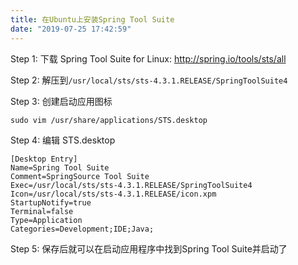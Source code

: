 ```yaml
---
title: 在Ubuntu上安装Spring Tool Suite
date: "2019-07-25 17:42:59"
---
```


Step 1: 下载 Spring Tool Suite for Linux: http://spring.io/tools/sts/all

Step 2: 解压到`/usr/local/sts/sts-4.3.1.RELEASE/SpringToolSuite4`

Step 3: 创建启动应用图标

```shell
sudo vim /usr/share/applications/STS.desktop
```

Step 4: 编辑 STS.desktop

```shell
[Desktop Entry]
Name=Spring Tool Suite
Comment=SpringSource Tool Suite
Exec=/usr/local/sts/sts-4.3.1.RELEASE/SpringToolSuite4
Icon=/usr/local/sts/sts-4.3.1.RELEASE/icon.xpm
StartupNotify=true
Terminal=false
Type=Application
Categories=Development;IDE;Java;
```

Step 5: 保存后就可以在启动应用程序中找到Spring Tool Suite并启动了